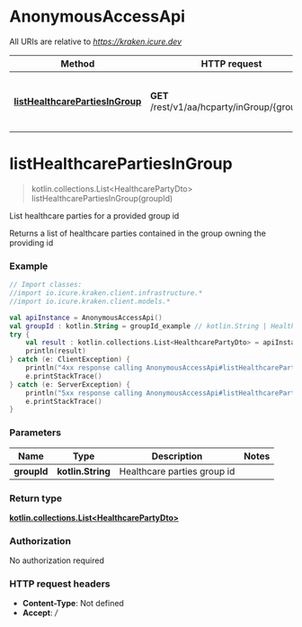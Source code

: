 # AnonymousAccessApi

All URIs are relative to *https://kraken.icure.dev*

Method | HTTP request | Description
------------- | ------------- | -------------
[**listHealthcarePartiesInGroup**](AnonymousAccessApi.md#listHealthcarePartiesInGroup) | **GET** /rest/v1/aa/hcparty/inGroup/{groupId} | List healthcare parties for a provided group id


<a name="listHealthcarePartiesInGroup"></a>
# **listHealthcarePartiesInGroup**
> kotlin.collections.List&lt;HealthcarePartyDto&gt; listHealthcarePartiesInGroup(groupId)

List healthcare parties for a provided group id

Returns a list of healthcare parties contained in the group owning the providing id

### Example
```kotlin
// Import classes:
//import io.icure.kraken.client.infrastructure.*
//import io.icure.kraken.client.models.*

val apiInstance = AnonymousAccessApi()
val groupId : kotlin.String = groupId_example // kotlin.String | Healthcare parties group id
try {
    val result : kotlin.collections.List<HealthcarePartyDto> = apiInstance.listHealthcarePartiesInGroup(groupId)
    println(result)
} catch (e: ClientException) {
    println("4xx response calling AnonymousAccessApi#listHealthcarePartiesInGroup")
    e.printStackTrace()
} catch (e: ServerException) {
    println("5xx response calling AnonymousAccessApi#listHealthcarePartiesInGroup")
    e.printStackTrace()
}
```

### Parameters

Name | Type | Description  | Notes
------------- | ------------- | ------------- | -------------
 **groupId** | **kotlin.String**| Healthcare parties group id |

### Return type

[**kotlin.collections.List&lt;HealthcarePartyDto&gt;**](HealthcarePartyDto.md)

### Authorization

No authorization required

### HTTP request headers

 - **Content-Type**: Not defined
 - **Accept**: */*

